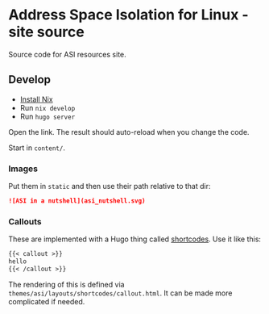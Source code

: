 # Address Space Isolation for Linux - site source

Source code for ASI resources site.

## Develop

- [Install Nix](https://nix.dev/install-nix#install-nix)
- Run `nix develop`
- Run `hugo server`

Open the link. The result should auto-reload when you change the code.

Start in `content/`.

### Images

Put them in `static` and then use their path relative to that dir:

```markdown
![ASI in a nutshell](asi_nutshell.svg)
```

### Callouts

These are implemented with a Hugo thing called
[shortcodes](https://gohugo.io/content-management/shortcodes/). Use it like this:

```markdown
{{< callout >}}
hello
{{< /callout >}}
```

The rendering of this is defined via
`themes/asi/layouts/shortcodes/callout.html`. It can be made more complicated if
needed.

